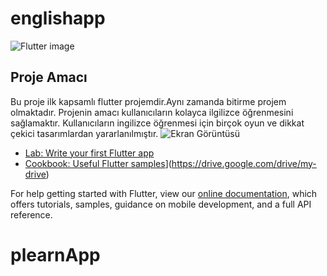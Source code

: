 # englishapp

![Flutter image](https://assets.website-files.com/5e3c45dea042cf97f3689681/5e417cd336a72b06a86c73e7_Flutter-Tutorial-Header%402x.jpg)



## Proje Amacı

Bu proje ilk kapsamlı flutter projemdir.Aynı zamanda bitirme projem olmaktadır. Projenin amacı kullanıcıların kolayca ilgilizce öğrenmesini sağlamaktır.
Kullanıcıların ingilizce öğrenmesi için birçok oyun ve dikkat çekici tasarımlardan yararlanılmıştır. 
![Ekran Görüntüsü](https://drive.google.com/drive/my-drive)

- [Lab: Write your first Flutter app](https://flutter.dev/docs/get-started/codelab)
- [Cookbook: Useful Flutter samples](https://flutter.dev/docs/cookbook)](https://drive.google.com/drive/my-drive)

For help getting started with Flutter, view our
[online documentation](https://flutter.dev/docs), which offers tutorials,
samples, guidance on mobile development, and a full API reference.
# plearnApp
